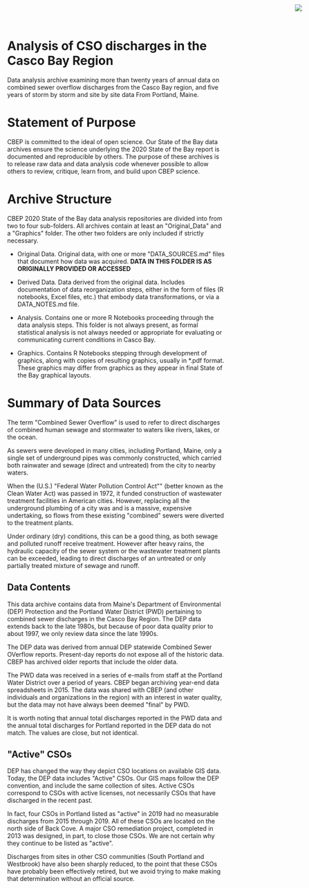 # Analysis of CSO discharges in the Casco Bay Region 

<img
    src="https://www.cascobayestuary.org/wp-content/uploads/2014/04/logo_sm.jpg"
    style="position:absolute;top:10px;right:50px;" />

Data analysis archive examining more than twenty years of annual data on
combined sewer overflow discharges from the Casco Bay region, and five years of
storm by storm and site by site data From Portland, Maine.

# Statement of Purpose
CBEP is committed to the ideal of open science.  Our State of the Bay data
archives ensure the science underlying the 2020 State of the Bay report is
documented and reproducible by others. The purpose of these archives is to
release raw data and data analysis code whenever possible to allow others to
review, critique, learn from, and build upon CBEP science.

# Archive Structure
 CBEP 2020 State of the Bay data analysis repositories are divided into from two
 to four sub-folders.  All archives contain at least an "Original_Data" and a
 "Graphics" folder.  The other two folders are only included if strictly
 necessary.

- Original Data.  Original data, with one or more "DATA_SOURCES.md" files
  that document how data was acquired.
  **DATA IN THIS FOLDER IS AS ORIGINALLY PROVIDED OR ACCESSED** 

- Derived Data.  Data derived from the original data.  Includes documentation of
  data reorganization steps, either in the form of files (R notebooks, Excel
  files, etc.) that embody data transformations, or via a DATA_NOTES.md file.

- Analysis.  Contains one or more R Notebooks proceeding through the data
  analysis steps.  This folder is not always present, as formal statistical
  analysis is not always needed or appropriate for evaluating or communicating
  current conditions in Casco Bay.
  
- Graphics.  Contains R Notebooks stepping through development of graphics,
  along with copies of resulting graphics, usually in \*.pdf format.  These
  graphics may differ from graphics as they appear in final State of the Bay
  graphical layouts.

# Summary of Data Sources
The term "Combined Sewer Overflow" is used to refer to direct discharges
of combined human sewage and stormwater to waters like rivers, lakes, or the
ocean.

As sewers were developed in many cities, including Portland, Maine, only a
single set of underground pipes was commonly constructed, which carried both
rainwater and sewage (direct and untreated) from the city to nearby waters.

When the (U.S.) "Federal Water Pollution Control Act"" (better known as the
Clean Water Act) was passed in 1972, it funded construction of wastewater
treatment facilities in American cities.  However, replacing all the underground
plumbing of a city was and is a massive, expensive undertaking, so flows from
these existing "combined" sewers were diverted to the treatment plants.

Under ordinary (dry) conditions, this can be a good thing, as both sewage and
polluted runoff receive treatment.  However after heavy rains, the hydraulic
capacity of the sewer system or the wastewater treatment plants can be exceeded, 
leading to direct discharges of an untreated or only partially treated mixture
of sewage and runoff.

##  Data Contents
This data archive contains data from Maine's Department of Environmental (DEP)
Protection and the Portland Water District (PWD) pertaining to combined sewer
discharges in the Casco Bay Region.  The DEP data extends back to the late
1980s, but because of poor data quality prior to about 1997, we only review data
since the late 1990s.

The DEP data was derived from annual DEP statewide Combined Sewer OVerflow
reports. Present-day reports do not expose all of the historic data.  CBEP has
archived older reports that include the older data.

The PWD data was received in a series of e-mails from staff at the Portland
Water District over a period of years. CBEP began archiving year-end data
spreadsheets in 2015. The data was shared with CBEP (and other individuals
and organizations in the region) with an interest in water quality, but the data
may not have always been deemed "final" by PWD.

It is worth noting that annual total discharges reported in the PWD data and the 
annual total discharges for Portland reported in the DEP data do not match. The
values are close, but not identical.

## "Active" CSOs 
DEP has changed the way they depict CSO locations on available GIS data.  Today, 
the DEP data includes "Active" CSOs. Our GIS maps follow the DEP  convention,
and include the same collection of sites. Active CSOs correspond to CSOs with
active licenses, not necessarily CSOs that have discharged in the recent past. 

In fact, four CSOs in Portland listed as "active" in 2019 had no measurable
discharges from 2015 through 2019.  All of these CSOs are located on the north
side of Back Cove.  A major CSO remediation project, completed in 2013 was
designed, in part, to close those CSOs.  We are not certain why they continue to
be listed as "active".

Discharges from sites in other CSO communities (South Portland and Westbrook)
have also been sharply reduced, to the point that these CSOs have probably been
effectively retired, but we avoid trying to make making that determination
without an official source.
